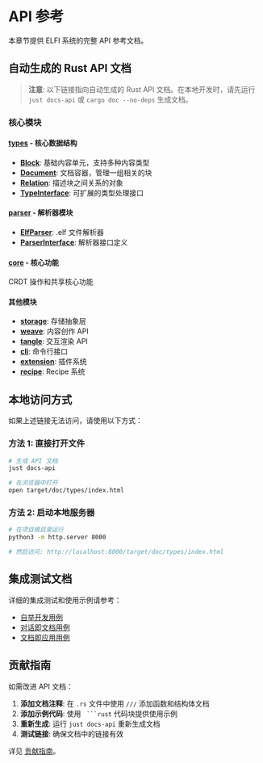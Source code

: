 # API 参考

本章节提供 ELFI 系统的完整 API 参考文档。

## 自动生成的 Rust API 文档

> **注意**: 以下链接指向自动生成的 Rust API 文档。在本地开发时，请先运行 `just docs-api` 或 `cargo doc --no-deps` 生成文档。

### 核心模块

#### [types](../../target/doc/types/index.html) - 核心数据结构
- **[Block](../../target/doc/types/block/struct.Block.html)**: 基础内容单元，支持多种内容类型
- **[Document](../../target/doc/types/document/struct.Document.html)**: 文档容器，管理一组相关的块
- **[Relation](../../target/doc/types/relation/struct.Relation.html)**: 描述块之间关系的对象
- **[TypeInterface](../../target/doc/types/interface/trait.TypeInterface.html)**: 可扩展的类型处理接口

#### [parser](../../target/doc/parser/index.html) - 解析器模块
- **[ElfParser](../../target/doc/parser/elf_parser/struct.ElfParser.html)**: .elf 文件解析器
- **[ParserInterface](../../target/doc/parser/interface/trait.ParserInterface.html)**: 解析器接口定义

#### [core](../../target/doc/elfi_core/index.html) - 核心功能
CRDT 操作和共享核心功能

#### 其他模块
- **[storage](../../target/doc/storage/index.html)**: 存储抽象层
- **[weave](../../target/doc/weave/index.html)**: 内容创作 API  
- **[tangle](../../target/doc/tangle/index.html)**: 交互渲染 API
- **[cli](../../target/doc/cli/index.html)**: 命令行接口
- **[extension](../../target/doc/extension/index.html)**: 插件系统
- **[recipe](../../target/doc/recipe/index.html)**: Recipe 系统

## 本地访问方式

如果上述链接无法访问，请使用以下方式：

### 方法 1: 直接打开文件
```bash
# 生成 API 文档
just docs-api

# 在浏览器中打开
open target/doc/types/index.html
```

### 方法 2: 启动本地服务器
```bash
# 在项目根目录运行
python3 -m http.server 8000

# 然后访问: http://localhost:8000/target/doc/types/index.html
```

## 集成测试文档

详细的集成测试和使用示例请参考：
- [自举开发用例](./usecases/01-bootstrapping.md)
- [对话即文档用例](./usecases/02-conversation-as-document.md)  
- [文档即应用用例](./usecases/03-document-as-app.md)

## 贡献指南

如需改进 API 文档：

1. **添加文档注释**: 在 `.rs` 文件中使用 `///` 添加函数和结构体文档
2. **添加示例代码**: 使用 ```` ```rust```` 代码块提供使用示例
3. **重新生成**: 运行 `just docs-api` 重新生成文档
4. **测试链接**: 确保文档中的链接有效

详见 [贡献指南](../CONTRIBUTING.md)。